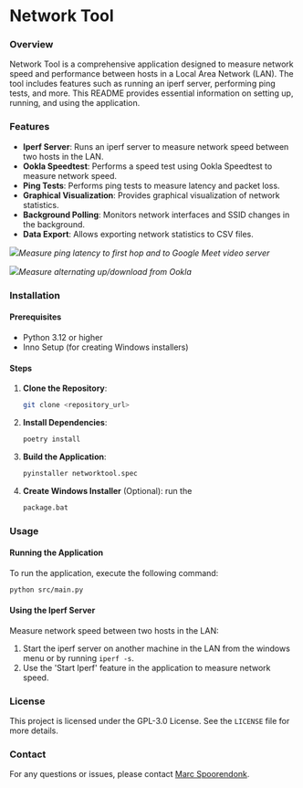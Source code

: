 # Network Tool

### Overview

Network Tool is a comprehensive application designed to measure network speed and performance between hosts in a Local Area Network (LAN). The tool includes features such as running an iperf server, performing ping tests, and more. This README provides essential information on setting up, running, and using the application.

### Features

- **Iperf Server**: Runs an iperf server to measure network speed between two hosts in the LAN.
- **Ookla Speedtest**: Performs a speed test using Ookla Speedtest to measure network speed.
- **Ping Tests**: Performs ping tests to measure latency and packet loss.
- **Graphical Visualization**: Provides graphical visualization of network statistics.
- **Background Polling**: Monitors network interfaces and SSID changes in the background.
- **Data Export**: Allows exporting network statistics to CSV files.


<img src="resources/doc/networktool_ping.gif" /><i>Measure ping latency to first hop and to Google Meet video server</i><br/>

<img src="resources/doc/networktool_ookla_alternating.gif" /><i>Measure alternating up/download from Ookla</i><br/>

### Installation

#### Prerequisites

- Python 3.12 or higher
- Inno Setup (for creating Windows installers)

#### Steps

1. **Clone the Repository**:
   ```sh
   git clone <repository_url>
   ```

2. **Install Dependencies**:
   ```sh
   poetry install
   ```

3. **Build the Application**:
   ```sh
   pyinstaller networktool.spec
   ```

4. **Create Windows Installer** (Optional):
   run the 
   ```sh
   package.bat
   ```

### Usage

#### Running the Application

To run the application, execute the following command:
```sh
python src/main.py
```

#### Using the Iperf Server

Measure network speed between two hosts in the LAN:

1. Start the iperf server on another machine in the LAN from the windows menu or by running ```iperf -s```.
2. Use the 'Start Iperf' feature in the application to measure network speed.

### License

This project is licensed under the GPL-3.0 License. See the `LICENSE` file for more details.

### Contact

For any questions or issues, please contact [Marc Spoorendonk](mailto:marc@spoorendonk.com).
